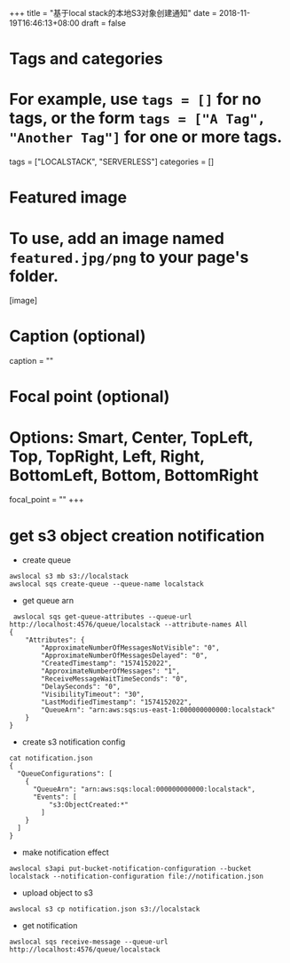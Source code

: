 +++
title = "基于local stack的本地S3对象创建通知"
date = 2018-11-19T16:46:13+08:00
draft = false

# Tags and categories
# For example, use `tags = []` for no tags, or the form `tags = ["A Tag", "Another Tag"]` for one or more tags.
tags = ["LOCALSTACK", "SERVERLESS"]
categories = []

# Featured image
# To use, add an image named `featured.jpg/png` to your page's folder. 
[image]
  # Caption (optional)
  caption = ""

  # Focal point (optional)
  # Options: Smart, Center, TopLeft, Top, TopRight, Left, Right, BottomLeft, Bottom, BottomRight
  focal_point = ""
+++


# get s3 object creation notification


-  create queue 

```
awslocal s3 mb s3://localstack
awslocal sqs create-queue --queue-name localstack
```

- get  queue arn

```
 awslocal sqs get-queue-attributes --queue-url http://localhost:4576/queue/localstack --attribute-names All
{
    "Attributes": {
        "ApproximateNumberOfMessagesNotVisible": "0",
        "ApproximateNumberOfMessagesDelayed": "0",
        "CreatedTimestamp": "1574152022",
        "ApproximateNumberOfMessages": "1",
        "ReceiveMessageWaitTimeSeconds": "0",
        "DelaySeconds": "0",
        "VisibilityTimeout": "30",
        "LastModifiedTimestamp": "1574152022",
        "QueueArn": "arn:aws:sqs:us-east-1:000000000000:localstack"
    }
}

```

- create  s3 notification config

```
cat notification.json
{
  "QueueConfigurations": [
    {
      "QueueArn": "arn:aws:sqs:local:000000000000:localstack",
      "Events": [
          "s3:ObjectCreated:*"
        ]
    }
  ]
}

```

- make notification effect

```
awslocal s3api put-bucket-notification-configuration --bucket localstack --notification-configuration file://notification.json
```

- upload object to s3

```
awslocal s3 cp notification.json s3://localstack
```

- get notification

```
awslocal sqs receive-message --queue-url http://localhost:4576/queue/localstack
```

